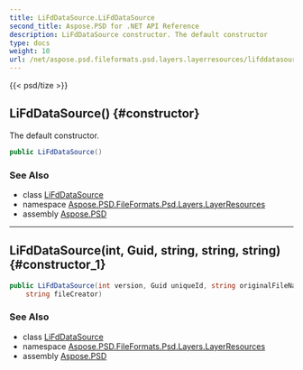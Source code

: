 ```yaml
---
title: LiFdDataSource.LiFdDataSource
second_title: Aspose.PSD for .NET API Reference
description: LiFdDataSource constructor. The default constructor
type: docs
weight: 10
url: /net/aspose.psd.fileformats.psd.layers.layerresources/lifddatasource/lifddatasource/
---
```

{{< psd/tize >}}
## LiFdDataSource() {#constructor}

The default constructor.

```csharp
public LiFdDataSource()
```

### See Also

* class [LiFdDataSource](../)
* namespace [Aspose.PSD.FileFormats.Psd.Layers.LayerResources](../../lifddatasource/)
* assembly [Aspose.PSD](../../../)

---

## LiFdDataSource(int, Guid, string, string, string) {#constructor_1}

```csharp
public LiFdDataSource(int version, Guid uniqueId, string originalFileName, string fileType, 
    string fileCreator)
```

### See Also

* class [LiFdDataSource](../)
* namespace [Aspose.PSD.FileFormats.Psd.Layers.LayerResources](../../lifddatasource/)
* assembly [Aspose.PSD](../../../)



